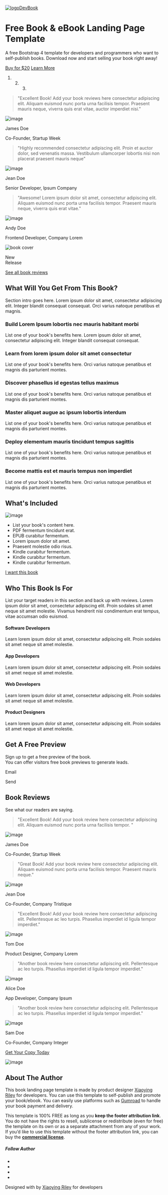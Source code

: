 <a href="index.html" class="navbar-brand"><img src="assets/images/site-logo.svg" alt="logo" class="logo-icon mr-2" /><span class="logo-text">DevBook</span></a>

Free Book & eBook Landing Page Template
=======================================

A free Bootstrap 4 template for developers and programmers who want to self-publish books. Download now and start selling your book right away!

<a href="https://themes.3rdwavemedia.com/bootstrap-templates/startup/devbook-free-bootstrap-4-book-ebook-landing-page-template-for-developers/" class="btn btn-primary mr-lg-2">Buy for $20</a> <a href="#benefits-section" class="btn btn-secondary scrollto">Learn More</a>

1.  2.  3.  

> "Excellent Book! Add your book reviews here consectetur adipiscing elit. Aliquam euismod nunc porta urna facilisis tempor. Praesent mauris neque, viverra quis erat vitae, auctor imperdiet nisi."

<img src="assets/images/profiles/profile-1.png" alt="image" class="source-profile mr-md-3" />

James Doe

Co-Founder, Startup Week

> "Highly recommended consectetur adipiscing elit. Proin et auctor dolor, sed venenatis massa. Vestibulum ullamcorper lobortis nisi non placerat praesent mauris neque"

<img src="assets/images/profiles/profile-2.png" alt="image" class="source-profile mr-md-3" />

Jean Doe

Senior Developer, Ipsum Company

> "Awesome! Lorem ipsum dolor sit amet, consectetur adipiscing elit. Aliquam euismod nunc porta urna facilisis tempor. Praesent mauris neque, viverra quis erat vitae."

<img src="assets/images/profiles/profile-3.png" alt="image" class="source-profile mr-md-3" />

Andy Doe

Frontend Developer, Company Lorem

<img src="assets/images/devbook-cover.png" alt="book cover" class="img-fluid book-cover" />

New  
Release

<a href="#reviews-section" class="theme-link scrollto">See all book reviews</a>

What Will You Get From This Book?
---------------------------------

Section intro goes here. Lorem ipsum dolor sit amet, consectetur adipiscing elit. Integer blandit consequat consequat. Orci varius natoque penatibus et magnis.

### Build Lorem Ipsum lobortis nec mauris habitant morbi

List one of your book's benefits here. Lorem ipsum dolor sit amet, consectetur adipiscing elit. Integer blandit consequat consequat.

### Learn from lorem ipsum dolor sit amet consectetur

List one of your book's benefits here. Orci varius natoque penatibus et magnis dis parturient montes.

### Discover phasellus id egestas tellus maximus

List one of your book's benefits here. Orci varius natoque penatibus et magnis dis parturient montes.

### Master aliquet augue ac ipsum lobortis interdum

List one of your book's benefits here. Orci varius natoque penatibus et magnis dis parturient montes.

### Deploy elementum mauris tincidunt tempus sagittis

List one of your book's benefits here. Orci varius natoque penatibus et magnis dis parturient montes.

### Become mattis est et mauris tempus non imperdiet

List one of your book's benefits here. Orci varius natoque penatibus et magnis dis parturient montes.

What's Included
---------------

<img src="assets/images/devbook-devices.png" alt="image" class="img-fluid" />

-   List your book's content here.
-   PDF fermentum tincidunt erat.
-   EPUB curabitur fermentum.
-   Lorem ipsum dolor sit amet.
-   Praesent molestie odio risus.
-   Kindle curabitur fermentum.
-   Kindle curabitur fermentum.
-   Kindle curabitur fermentum.

<a href="https://themes.3rdwavemedia.com/bootstrap-templates/startup/devbook-free-bootstrap-4-book-ebook-landing-page-template-for-developers/" class="btn btn-primary">I want this book</a>

Who This Book Is For
--------------------

List your target readers in this section and back up with reviews. Lorem ipsum dolor sit amet, consectetur adipiscing elit. Proin sodales sit amet neque sit amet molestie. Vivamus hendrerit nisi condimentum erat tempus, vitae accumsan odio euismod.

#### Software Developers

Learn lorem ipsum dolor sit amet, consectetur adipiscing elit. Proin sodales sit amet neque sit amet molestie.

#### App Developers

Learn lorem ipsum dolor sit amet, consectetur adipiscing elit. Proin sodales sit amet neque sit amet molestie.

#### Web Developers

Learn lorem ipsum dolor sit amet, consectetur adipiscing elit. Proin sodales sit amet neque sit amet molestie.

#### Product Designers

Learn lorem ipsum dolor sit amet, consectetur adipiscing elit. Proin sodales sit amet neque sit amet molestie.

Get A Free Preview
------------------

Sign up to get a free preview of the book.  
You can offer visitors free book previews to generate leads.

Email

Send

Book Reviews
------------

See what our readers are saying.

> "Excellent Book! Add your book review here consectetur adipiscing elit. Aliquam euismod nunc porta urna facilisis tempor. "

<img src="assets/images/profiles/profile-1.png" alt="image" class="source-profile mr-md-3" />

James Doe

Co-Founder, Startup Week

> "Great Book! Add your book review here consectetur adipiscing elit. Aliquam euismod nunc porta urna facilisis tempor. Praesent mauris neque."

<img src="assets/images/profiles/profile-2.png" alt="image" class="source-profile mr-md-3" />

Jean Doe

Co-Founder, Company Tristique

> "Excellent Book! Add your book review here consectetur adipiscing elit. Pellentesque ac leo turpis. Phasellus imperdiet id ligula tempor imperdiet."

<img src="assets/images/profiles/profile-3.png" alt="image" class="source-profile mr-md-3" />

Tom Doe

Product Designer, Company Lorem

> "Another book review here consectetur adipiscing elit. Pellentesque ac leo turpis. Phasellus imperdiet id ligula tempor imperdiet."

<img src="assets/images/profiles/profile-4.png" alt="image" class="source-profile mr-md-3" />

Alice Doe

App Developer, Company Ipsum

> "Another book review here consectetur adipiscing elit. Pellentesque ac leo turpis. Phasellus imperdiet id ligula tempor imperdiet."

<img src="assets/images/profiles/profile-5.png" alt="image" class="source-profile mr-md-3" />

Sam Doe

Co-Founder, Company Integer

<a href="https://themes.3rdwavemedia.com/bootstrap-templates/startup/devbook-free-bootstrap-4-book-ebook-landing-page-template-for-developers/" class="btn btn-primary">Get Your Copy Today</a>

<img src="assets/images/profiles/author-profile.png" alt="image" class="author-pic" />

About The Author
----------------

This book landing page template is made by product designer <a href="http://themes.3rdwavemedia.com" class="theme-link">Xiaoying Riley</a> for developers. You can use this template to self-publish and promote your book/ebook. You can easily use platforms such as <a href="https://gumroad.com/" class="theme-link">Gumroad</a> to handle your book payment and delivery.

This template is 100% FREE as long as you **keep the footer attribution link**. You do not have the rights to resell, sublicense or redistribute (even for free) the template on its own or as a separate attachment from any of your work. If you’d like to use this template without the footer attribution link, you can buy the <a href="https://themes.3rdwavemedia.com/bootstrap-templates/startup/devbook-free-bootstrap-4-book-ebook-landing-page-template-for-developers/" class="theme-link"><strong>commercial license</strong></a>.

##### Follow Author

-   [](https://twitter.com/3rdwave_themes)
-   [](https://github.com/xriley)
-   [](https://medium.com/@3rdwave_themes)
-   [](https://themes.3rdwavemedia.com/)

<span class="small">Designed with by <a href="http://themes.3rdwavemedia.com" class="theme-link">Xiaoying Riley</a> for developers</span>
